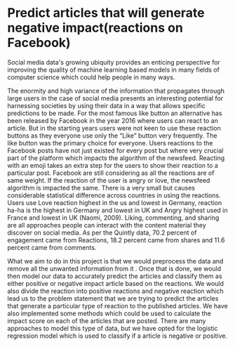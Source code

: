 # Predict articles that will generate negative impact(reactions on Facebook)

Social media data's growing ubiquity provides an enticing perspective for improving the quality of machine learning based models in many fields of computer science which could help people in many ways.

The enormity and high variance of the information that propagates through large users in the case of social media presents an interesting potential for harnessing societies by using their data in a way that allows specific predictions to be made. For the most famous like button an alternative has been released by Facebook in the year 2016 where users can react to an article. But in the starting years users were not keen to use these reaction buttons as they everyone use only the “Like” button very frequently. The like button was the primary choice for everyone. Users reactions to the Facebook posts have not just existed for every post but where very crucial part of the platform which impacts the algorithm of the newsfeed. Reacting with an emoji takes an extra step for the users to show their reaction to a particular post. Facebook are still considering as all the reactions are of same weight. If the reaction of the user is angry or love, the newsfeed algorithm is impacted the same. There is a very small but causes considerable statistical difference across countries in using the reactions. Users use Love reaction highest in the us and lowest in Germany, reaction ha-ha is the highest in Germany and lowest in UK and Angry highest used in France and lowest in UK (Naomi, 2009). Liking, commenting, and sharing are all approaches people can interact with the content material they discover on social media. As per the Quintly data, 70.2 percent of engagement came from Reactions, 18.2 percent came from shares and 11.6 percent came from comments.

What we aim to do in this project is that we would preprocess the data and remove all the unwanted information from it . Once that is done, we would then model our data to accurately predict the articles and classify them as either positive or negative impact article based on the reactions. We would also divide the reaction into positive reactions and negative reaction which lead us to the problem statement that we are trying to predict the articles that generate a particular type of reaction to the published articles. We have also implemented some methods which could be used to calculate the impact score on each of the articles that are posted. There are many approaches to model this type of data, but we have opted for the logistic regression model which is used to classify if a article is negative or positive.
